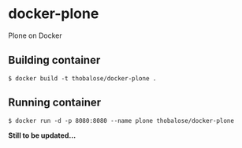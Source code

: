 # docker-plone
Plone on Docker

## Building container
```
$ docker build -t thobalose/docker-plone .
```

## Running container
```
$ docker run -d -p 8080:8080 --name plone thobalose/docker-plone
```

**Still to be updated...**
